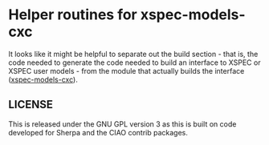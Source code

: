 # Helper routines for xspec-models-cxc

It looks like it might be helpful to separate out the build
section - that is, the code needed to generate the code needed
to build an interface to XSPEC or XSPEC user models - from the
module that actually builds the interface
([xspec-models-cxc](https://github.com/cxcsds/xspec-models-cxc)).

## LICENSE

This is released under the GNU GPL version 3 as this is built on code
developed for Sherpa and the CIAO contrib packages.

